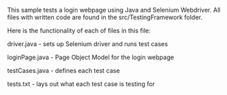 This sample tests a login webpage using Java and Selenium Webdriver.
All files with written code are found in the src/TestingFramework folder. 



Here is the functionality of each of files in this file:

driver.java - sets up Selenium driver and runs test cases

loginPage.java - Page Object Model for the login webpage

testCases.java - defines each test case

tests.txt - lays out what each test case is testing for


